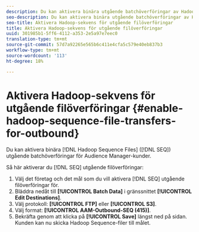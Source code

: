 ```yaml
---
description: Du kan aktivera binära utgående batchöverföringar av Hadoop Sequence Files (SEQ) för Audience Manager-kunder.
seo-description: Du kan aktivera binära utgående batchöverföringar av Hadoop Sequence Files (SEQ) för Audience Manager-kunder.
seo-title: Aktivera Hadoop-sekvens för utgående filöverföringar
title: Aktivera Hadoop-sekvens för utgående filöverföringar
uuid: 301985b1-5ff6-4112-a353-2e5a97e7eec0
translation-type: tm+mt
source-git-commit: 57d7a92265e565b6c411e4cfa5c579e40eb837b3
workflow-type: tm+mt
source-wordcount: '113'
ht-degree: 18%

---
```



# Aktivera Hadoop-sekvens för utgående filöverföringar {#enable-hadoop-sequence-file-transfers-for-outbound}

Du kan aktivera binära [!DNL Hadoop Sequence Files] ([!DNL SEQ]) utgående batchöverföringar för Audience Manager-kunder.

<!-- REMOVED FROM PUBLIC DOCS: The advantages of using [!DNL Hadoop SEQ] files are listed in the [public documentation](https://marketing.adobe.com/resources/help/en_US/aam/outbound-seq-files.html). -->

Så här aktiverar du [!DNL SEQ] utgående filöverföringar:

1. Välj det företag och det mål som du vill aktivera [!DNL SEQ] utgående filöverföringar för.
1. Bläddra nedåt till **[!UICONTROL Batch Data]** i gränssnittet **[!UICONTROL Edit Destinations]**.
1. Välj protokoll: **[!UICONTROL FTP]** eller **[!UICONTROL S3]**.
1. Välj format: **[!UICONTROL AAM-Outbound-SEQ (415)]**.
1. Bekräfta genom att klicka på **[!UICONTROL Save]** längst ned på sidan. Kunden kan nu skicka Hadoop Sequence-filer till målet.